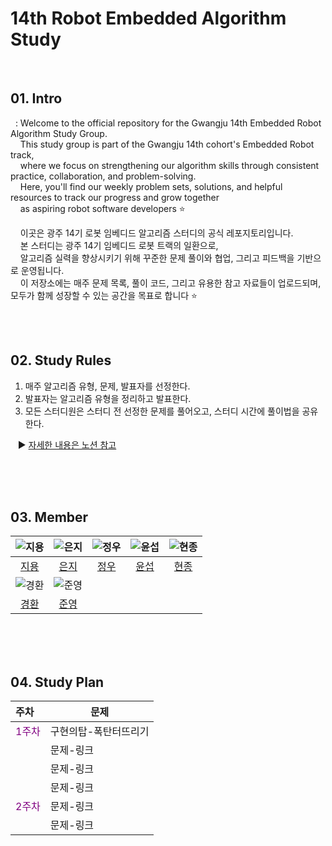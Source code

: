 # 14th Robot Embedded Algorithm Study
<br>

## 01. Intro
&nbsp; : Welcome to the official repository for the Gwangju 14th Embedded Robot Algorithm Study Group. <br>
&nbsp;&nbsp;&nbsp;&nbsp;This study group is part of the Gwangju 14th cohort's Embedded Robot track, <br>
&nbsp;&nbsp;&nbsp;&nbsp;where we focus on strengthening our algorithm skills through consistent practice, collaboration, and problem-solving.<br>
&nbsp;&nbsp;&nbsp;&nbsp;Here, you'll find our weekly problem sets, solutions, and helpful resources to track our progress and grow together <br>
&nbsp;&nbsp;&nbsp;&nbsp;as aspiring robot software developers ⭐ <br>

&nbsp;&nbsp;&nbsp;&nbsp;이곳은 광주 14기 로봇 임베디드 알고리즘 스터디의 공식 레포지토리입니다. <br>
&nbsp;&nbsp;&nbsp;&nbsp;본 스터디는 광주 14기 임베디드 로봇 트랙의 일환으로, <br>
&nbsp;&nbsp;&nbsp;&nbsp;알고리즘 실력을 향상시키기 위해 꾸준한 문제 풀이와 협업, 그리고 피드백을 기반으로 운영됩니다.<br>
&nbsp;&nbsp;&nbsp;&nbsp;이 저장소에는 매주 문제 목록, 풀이 코드, 그리고 유용한 참고 자료들이 업로드되며, 모두가 함께 성장할 수 있는 공간을 목표로 합니다 ⭐

<br><br>

## 02. Study Rules
1. 매주 알고리즘 유형, 문제, 발표자를 선정한다.
2. 발표자는 알고리즘 유형을 정리하고 발표한다.
3. 모든 스터디원은 스터디 전 선정한 문제를 풀어오고, 스터디 시간에 풀이법을 공유한다. <br>

&nbsp;&nbsp;&nbsp;▶ [자세한 내용은 노션 참고](https://www.notion.so/2025-My-Algorithm-Study-2392861b1c4e8061b5a9e9203770a83e)

<br><br><br>

## 03. Member
|![지용](https://avatars.githubusercontent.com/u/156050624?v=4)|![은지](https://avatars.githubusercontent.com/u/89649741?v=4)|![정우](https://avatars.githubusercontent.com/u/166903930?v=4)|![윤섭](https://avatars.githubusercontent.com/u/178368952?v=4)|![현종](https://avatars.githubusercontent.com/u/114475395?v=4)|
|:---:|:---:|:---:|:---:|:---:|
|[지용](https://github.com/WholeLottaYong?tab=repositories)|[은지](https://github.com/EunByu1)|[정우](https://github.com/SolBam)|[윤섭](https://github.com/choiyunseop)|[현종](https://github.com/guswhd?tab=repositories)|
|![경환]()|![준영](https://avatars.githubusercontent.com/u/60430391?v=4)|
|[경환]()|[준영](https://github.com/kriket-kim/)|

<br><br><br>

## 04. Study Plan
|주차|문제|
|:----|-----|
|<span style="color:purple">1주차<span>|구현의탑-폭탄터뜨리기|
||문제-링크|
||문제-링크|
||문제-링크|
|<span style="color:purple">2주차<span>|문제-링크|
||문제-링크|
